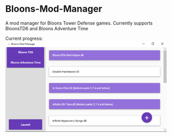 # Bloons-Mod-Manager
A mod manager for Bloons Tower Defense games. Currently supports BloonsTD6 and Bloons Adventure Time

Current progress:
![Mod Manager Screenshot](https://github.com/gurrenm3/Bloons-Mod-Manager/blob/master/Bloons%20mod%20manager%20progress.png "Mod Manager Progress")

